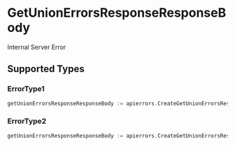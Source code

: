 # GetUnionErrorsResponseResponseBody

Internal Server Error


## Supported Types

### ErrorType1

```go
getUnionErrorsResponseResponseBody := apierrors.CreateGetUnionErrorsResponseResponseBodyErrorType1(components.ErrorType1{/* values here */})
```

### ErrorType2

```go
getUnionErrorsResponseResponseBody := apierrors.CreateGetUnionErrorsResponseResponseBodyErrorType2(components.ErrorType2{/* values here */})
```

